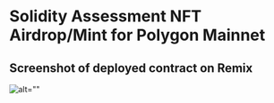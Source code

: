 # Solidity Assessment NFT Airdrop/Mint for Polygon Mainnet

## Screenshot of deployed contract on Remix

![alt=""](Images/Screenshot(4).png)
